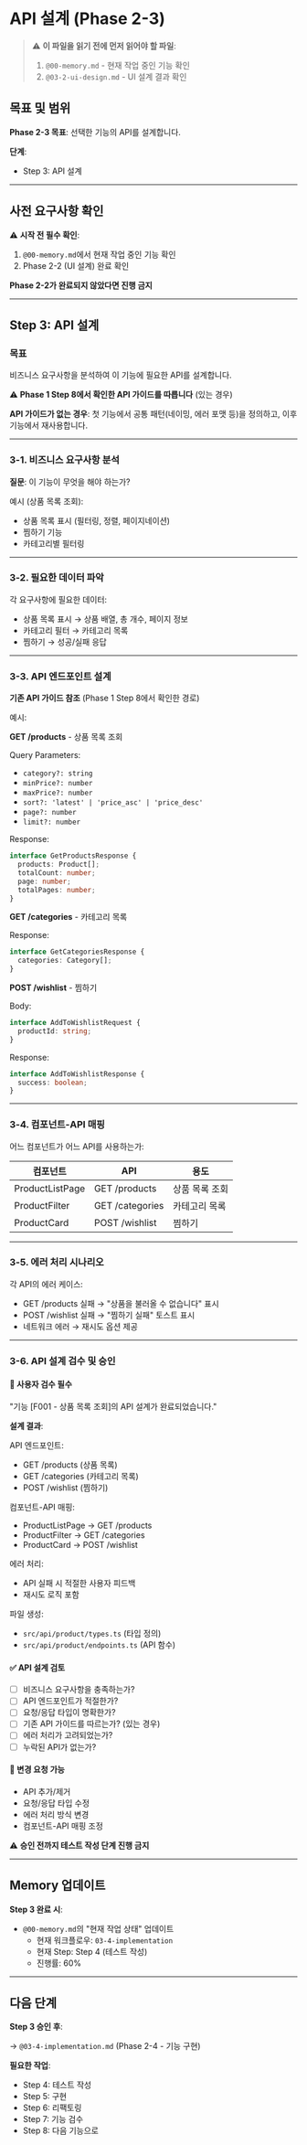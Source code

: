# API 설계 (Phase 2-3)

> ⚠️ **이 파일을 읽기 전에 먼저 읽어야 할 파일**:
>
> 1. `@00-memory.md` - 현재 작업 중인 기능 확인
> 2. `@03-2-ui-design.md` - UI 설계 결과 확인

## 목표 및 범위

**Phase 2-3 목표**: 선택한 기능의 API를 설계합니다.

**단계**:

- Step 3: API 설계

---

## 사전 요구사항 확인

⚠️ **시작 전 필수 확인**:

1. `@00-memory.md`에서 현재 작업 중인 기능 확인
2. Phase 2-2 (UI 설계) 완료 확인

**Phase 2-2가 완료되지 않았다면 진행 금지**

---

## Step 3: API 설계

### 목표

비즈니스 요구사항을 분석하여 이 기능에 필요한 API를 설계합니다.

⚠️ **Phase 1 Step 8에서 확인한 API 가이드를 따릅니다** (있는 경우)

**API 가이드가 없는 경우**: 첫 기능에서 공통 패턴(네이밍, 에러 포맷 등)을 정의하고, 이후 기능에서 재사용합니다.

---

### 3-1. 비즈니스 요구사항 분석

**질문**: 이 기능이 무엇을 해야 하는가?

예시 (상품 목록 조회):

- 상품 목록 표시 (필터링, 정렬, 페이지네이션)
- 찜하기 기능
- 카테고리별 필터링

---

### 3-2. 필요한 데이터 파악

각 요구사항에 필요한 데이터:

- 상품 목록 표시 → 상품 배열, 총 개수, 페이지 정보
- 카테고리 필터 → 카테고리 목록
- 찜하기 → 성공/실패 응답

---

### 3-3. API 엔드포인트 설계

**기존 API 가이드 참조** (Phase 1 Step 8에서 확인한 경로)

예시:

**GET /products** - 상품 목록 조회

Query Parameters:

- `category?: string`
- `minPrice?: number`
- `maxPrice?: number`
- `sort?: 'latest' | 'price_asc' | 'price_desc'`
- `page?: number`
- `limit?: number`

Response:

```typescript
interface GetProductsResponse {
  products: Product[];
  totalCount: number;
  page: number;
  totalPages: number;
}
```

**GET /categories** - 카테고리 목록

Response:

```typescript
interface GetCategoriesResponse {
  categories: Category[];
}
```

**POST /wishlist** - 찜하기

Body:

```typescript
interface AddToWishlistRequest {
  productId: string;
}
```

Response:

```typescript
interface AddToWishlistResponse {
  success: boolean;
}
```

---

### 3-4. 컴포넌트-API 매핑

어느 컴포넌트가 어느 API를 사용하는가:

| 컴포넌트        | API             | 용도           |
| --------------- | --------------- | -------------- |
| ProductListPage | GET /products   | 상품 목록 조회 |
| ProductFilter   | GET /categories | 카테고리 목록  |
| ProductCard     | POST /wishlist  | 찜하기         |

---

### 3-5. 에러 처리 시나리오

각 API의 에러 케이스:

- GET /products 실패 → "상품을 불러올 수 없습니다" 표시
- POST /wishlist 실패 → "찜하기 실패" 토스트 표시
- 네트워크 에러 → 재시도 옵션 제공

---

### 3-6. API 설계 검수 및 승인

#### 🛑 사용자 검수 필수

"기능 [F001 - 상품 목록 조회]의 API 설계가 완료되었습니다."

**설계 결과**:

API 엔드포인트:

- GET /products (상품 목록)
- GET /categories (카테고리 목록)
- POST /wishlist (찜하기)

컴포넌트-API 매핑:

- ProductListPage → GET /products
- ProductFilter → GET /categories
- ProductCard → POST /wishlist

에러 처리:

- API 실패 시 적절한 사용자 피드백
- 재시도 로직 포함

파일 생성:

- `src/api/product/types.ts` (타입 정의)
- `src/api/product/endpoints.ts` (API 함수)

#### ✅ API 설계 검토

- [ ] 비즈니스 요구사항을 충족하는가?
- [ ] API 엔드포인트가 적절한가?
- [ ] 요청/응답 타입이 명확한가?
- [ ] 기존 API 가이드를 따르는가? (있는 경우)
- [ ] 에러 처리가 고려되었는가?
- [ ] 누락된 API가 없는가?

#### 📝 변경 요청 가능

- API 추가/제거
- 요청/응답 타입 수정
- 에러 처리 방식 변경
- 컴포넌트-API 매핑 조정

⚠️ **승인 전까지 테스트 작성 단계 진행 금지**

---

## Memory 업데이트

**Step 3 완료 시**:

- `@00-memory.md`의 "현재 작업 상태" 업데이트
  - 현재 워크플로우: `03-4-implementation`
  - 현재 Step: Step 4 (테스트 작성)
  - 진행률: 60%

---

## 다음 단계

**Step 3 승인 후**:

→ `@03-4-implementation.md` (Phase 2-4 - 기능 구현)

**필요한 작업**:

- Step 4: 테스트 작성
- Step 5: 구현
- Step 6: 리팩토링
- Step 7: 기능 검수
- Step 8: 다음 기능으로

